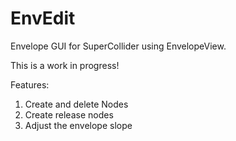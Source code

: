 EnvEdit
===================

Envelope GUI for SuperCollider using EnvelopeView.

This is a work in progress!

Features:
1) Create and delete Nodes
2) Create release nodes
3) Adjust the envelope slope

